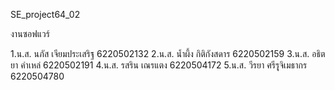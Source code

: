 SE_project64_02

งานซอฟแวร์

1.น.ส. นภัส เจียมประเสริฐ 6220502132
2.น.ส. น้ำผึ้ง กิติกังสดาร 6220502159
3.น.ส. อธิตยา คำเหล่ 6220502191
4.น.ส. รสริน เณรแตง 6220504172
5.น.ส. วีรยา ศรีรุุจิเมธากร 6220504780
